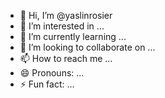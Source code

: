 - 👋 Hi, I’m @yaslinrosier
- 👀 I’m interested in ...
- 🌱 I’m currently learning ...
- 💞️ I’m looking to collaborate on ...
- 📫 How to reach me ...
- 😄 Pronouns: ...
- ⚡ Fun fact: ...

<!---
yaslinrosier/yaslinrosier is a ✨ special ✨ repository because its `README.md` (this file) appears on your GitHub profile.
You can click the Preview link to take a look at your changes.
--->
